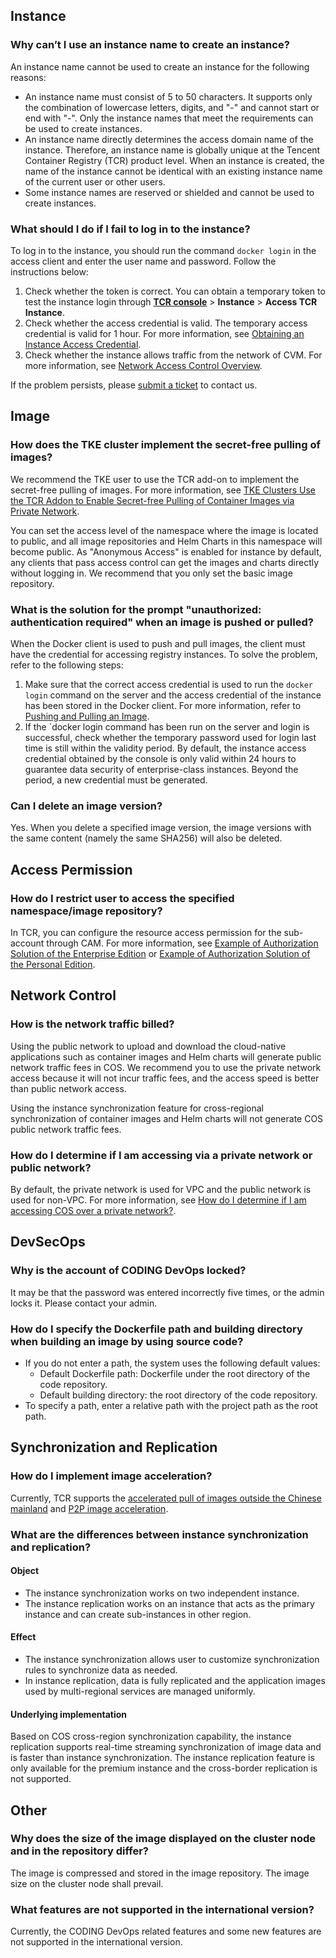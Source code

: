## Instance
### Why can’t I use an instance name to create an instance?
An instance name cannot be used to create an instance for the following reasons:
- An instance name must consist of 5 to 50 characters. It supports only the combination of lowercase letters, digits, and "-" and cannot start or end with "-". Only the instance names that meet the requirements can be used to create instances.  
- An instance name directly determines the access domain name of the instance. Therefore, an instance name is globally unique at the Tencent Container Registry (TCR) product level. When an instance is created, the name of the instance cannot be identical with an existing instance name of the current user or other users.
- Some instance names are reserved or shielded and cannot be used to create instances.


### What should I do if I fail to log in to the instance?
To log in to the instance, you should run the command `docker login` in the access client and enter the user name and password.
Follow the instructions below:
1. Check whether the token is correct. You can obtain a temporary token to test the instance login through **[TCR console](https://console.cloud.tencent.com/tcr/instance)** > **Instance** > **Access TCR Instance**.
2. Check whether the access credential is valid. The temporary access credential is valid for 1 hour. For more information, see [Obtaining an Instance Access Credential](https://intl.cloud.tencent.com/document/product/1051/37253).
3. Check whether the instance allows traffic from the network of CVM. For more information, see [Network Access Control Overview](https://intl.cloud.tencent.com/document/product/1051/35490).

If the problem persists, please [submit a ticket](https://console.cloud.tencent.com/workorder/category) to contact us.






## Image


### How does the TKE cluster implement the secret-free pulling of images?
We recommend the TKE user to use the TCR add-on to implement the secret-free pulling of images. For more information, see [TKE Clusters Use the TCR Addon to Enable Secret-free Pulling of Container Images via Private Network](https://intl.cloud.tencent.com/document/product/1051/38386).

You can set the access level of the namespace where the image is located to public, and all image repositories and Helm Charts in this namespace will become public. As "Anonymous Access" is enabled for instance by default, any clients that pass access control can get the images and charts directly without logging in. We recommend that you only set the basic image repository.




### What is the solution for the prompt "unauthorized: authentication required" when an image is pushed or pulled?
When the Docker client is used to push and pull images, the client must have the credential for accessing registry instances. To solve the problem, refer to the following steps:
1. Make sure that the correct access credential is used to run the `docker login` command on the server and the access credential of the instance has been stored in the Docker client. For more information, refer to [Pushing and Pulling an Image](https://intl.cloud.tencent.com/document/product/1051/35484).  
2. If the `docker login command has been run on the server and login is successful, check whether the temporary password used for login last time is still within the validity period.
By default, the instance access credential obtained by the console is only valid within 24 hours to guarantee data security of enterprise-class instances. Beyond the period, a new credential must be generated.

### Can I delete an image version?
Yes. When you delete a specified image version, the image versions with the same content (namely the same SHA256) will also be deleted.



## Access Permission

### How do I restrict user to access the specified namespace/image repository?
In TCR, you can configure the resource access permission for the sub-account through CAM. For more information, see [Example of Authorization Solution of the Enterprise Edition](https://intl.cloud.tencent.com/document/product/1051/37248) or [Example of Authorization Solution of the Personal Edition](https://intl.cloud.tencent.com/document/product/1051/37250).


## Network Control

### How is the network traffic billed?
Using the public network to upload and download the cloud-native applications such as container images and Helm charts will generate public network traffic fees in COS. We recommend you to use the private network access because it will not incur traffic fees, and the access speed is better than public network access.

<dx-alert infotype="notice" title="">
Using the instance synchronization feature for cross-regional synchronization of container images and Helm charts will not generate COS public network traffic fees.
</dx-alert>




### How do I determine if I am accessing via a private network or public network?
By default, the private network is used for VPC and the public network is used for non-VPC. For more information, see [How do I determine if I am accessing COS over a private network?](https://intl.cloud.tencent.com/document/product/436/6281).









## DevSecOps
### Why is the account of CODING DevOps locked?
It may be that the password was entered incorrectly five times, or the admin locks it. Please contact your admin.

### How do I specify the Dockerfile path and building directory when building an image by using source code?
- If you do not enter a path, the system uses the following default values:
  - Default Dockerfile path: Dockerfile under the root directory of the code repository.
  - Default building directory: the root directory of the code repository.
- To specify a path, enter a relative path with the project path as the root path.




## Synchronization and Replication

### How do I implement image acceleration?
Currently, TCR supports the [accelerated pull of images outside the Chinese mainland](https://intl.cloud.tencent.com/document/product/457/39139) and [P2P image acceleration](https://intl.cloud.tencent.com/document/product/457/38708).


### What are the differences between instance synchronization and replication?
#### Object
- The instance synchronization works on two independent instance.
- The instance replication works on an instance that acts as the primary instance and can create sub-instances in other region.

#### Effect
- The instance synchronization allows user to customize synchronization rules to synchronize data as needed.
- In instance replication, data is fully replicated and the application images used by multi-regional services are managed uniformly.

#### Underlying implementation
Based on COS cross-region synchronization capability, the instance replication supports real-time streaming synchronization of image data and is faster than instance synchronization.
The instance replication feature is only available for the premium instance and the cross-border replication is not supported.



## Other
### Why does the size of the image displayed on the cluster node and in the repository differ?
The image is compressed and stored in the image repository. The image size on the cluster node shall prevail.

### What features are not supported in the international version?

Currently, the CODING DevOps related features and some new features are not supported in the international version.
